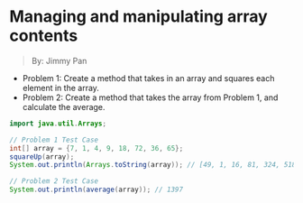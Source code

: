 # Managing and manipulating array contents

> By: Jimmy Pan

- Problem 1: Create a method that takes in an array and squares each element in the array.
- Problem 2: Create a method that takes the array from Problem 1, and calculate the average.

```java
import java.util.Arrays;
```
```java
// Problem 1 Test Case
int[] array = {7, 1, 4, 9, 18, 72, 36, 65};
squareUp(array);
System.out.println(Arrays.toString(array)); // [49, 1, 16, 81, 324, 5184, 1296, 4225]

// Problem 2 Test Case
System.out.println(average(array)); // 1397
```